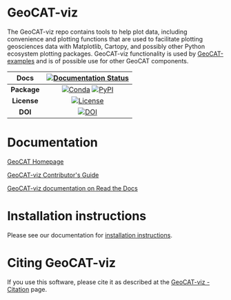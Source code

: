 
# GeoCAT-viz

The GeoCAT-viz repo contains tools to help plot data, including convenience and plotting functions that are used
to facilitate plotting geosciences data with Matplotlib, Cartopy, and possibly other Python ecosystem
plotting packages. GeoCAT-viz functionality is used by
[GeoCAT-examples](https://github.com/NCAR/geocat-examples) and is of possible use for other GeoCAT components.

|         **Docs**         |                  [![Documentation Status][rtd-badge]][rtd-link]                  |
|:------------------------:|:--------------------------------------------------------------------------------:|
|       **Package**        |       [![Conda][conda-badge]][conda-link] [![PyPI][pypi-badge]][pypi-link]       |
|       **License**        |                 [![License][license-badge]][license-badge-link]                  |
|         **DOI**          |                          [![DOI][doi-badge]][doi-link]                           |

# Documentation

[GeoCAT Homepage](https://geocat.ucar.edu/)

[GeoCAT-viz Contributor's Guide](https://github.com/NCAR/geocat-viz/blob/main/CONTRIBUTING.md)

[GeoCAT-viz documentation on Read the Docs](https://geocat-viz.readthedocs.io)

# Installation instructions

Please see our documentation for [installation instructions](https://github.com/NCAR/geocat-viz/blob/main/INSTALLATION.md).

# Citing GeoCAT-viz

If you use this software, please cite it as described at the [GeoCAT-viz - Citation](
https://geocat-viz.readthedocs.io/en/latest/citation.html) page.

[comment]: <> (reference links used for badges.)

[rtd-badge]: https://img.shields.io/readthedocs/geocat-viz/latest.svg?style=for-the-badge
[rtd-link]: https://geocat-viz.readthedocs.io/en/latest/?badge=latest
[pypi-badge]: https://img.shields.io/pypi/v/geocat-viz?logo=pypix&style=for-the-badge
[pypi-link]: https://pypi.org/project/geocat-viz
[conda-badge]: https://img.shields.io/conda/vn/ncar/geocat-viz?logo=anaconda&style=for-the-badge
[conda-link]: https://anaconda.org/ncar/geocat-viz
[license-badge]: https://img.shields.io/badge/License-Apache_2.0-blue.svg?style=for-the-badge
[license-badge-link]: ./LICENSE
[upstream-examples-ci-badge]: https://img.shields.io/github/actions/workflow/status/NCAR/geocat-viz/upstream-examples-ci.yml?branch=main&label=Upstream%20Examples%20CI&style=for-the-badge
[upstream-examples-ci-link]: https://github.com/NCAR/geocat-viz/actions/workflows/upstream-examples-ci.yml
[doi-badge]: https://zenodo.org/badge/DOI/10.5281/zenodo.6941740.svg?style=for-the-badge
[doi-link]: https://doi.org/10.5281/zenodo.6941740

